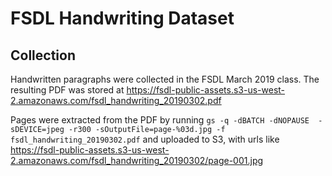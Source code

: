 # FSDL Handwriting Dataset

## Collection

Handwritten paragraphs were collected in the FSDL March 2019 class.
The resulting PDF was stored at https://fsdl-public-assets.s3-us-west-2.amazonaws.com/fsdl_handwriting_20190302.pdf

Pages were extracted from the PDF by running `gs -q -dBATCH -dNOPAUSE  -sDEVICE=jpeg -r300 -sOutputFile=page-%03d.jpg -f fsdl_handwriting_20190302.pdf` and uploaded to S3, with urls like https://fsdl-public-assets.s3-us-west-2.amazonaws.com/fsdl_handwriting_20190302/page-001.jpg
